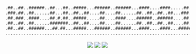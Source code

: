```
.##..##..######..##...##..#####...######..######...####....####.....##...
.###.##..##......##...##..##..##....##....##......##..##..##..##...###...
.##.###..####....##.#.##..#####.....##....####....######..######....##...
.##..##..##......#######..##..##....##....##......##..##..##..##....##...
.##..##..######...##.##...#####...######..######...####....####...######.
.........................................................................
```



<div style="text-align:center;">
  
<a style="display:inline-block;" href="https://github.com/anuraghazra/github-readme-stats">
  <img align="center" src="https://github-readme-stats.vercel.app/api?username=aucshow-wjb&show_icons=true&theme=dracula" />
</a>
  
<a style="display:inline-block;" href="https://github.com/anuraghazra/convoychat">
  <img align="center" src="https://github-readme-stats.vercel.app/api/top-langs/?username=aucshow-wjb&theme=dracula&layout=compact&langs_count=24" />
</a>
  
<a style="display:inline-block;" href="https://github.com/anuraghazra/convoychat">
  <img align="center" src="https://github-readme-stats.vercel.app/api/wakatime?username=aucshow-wjb&theme=dracula&layout=compact" />
</a>
  
</div>
